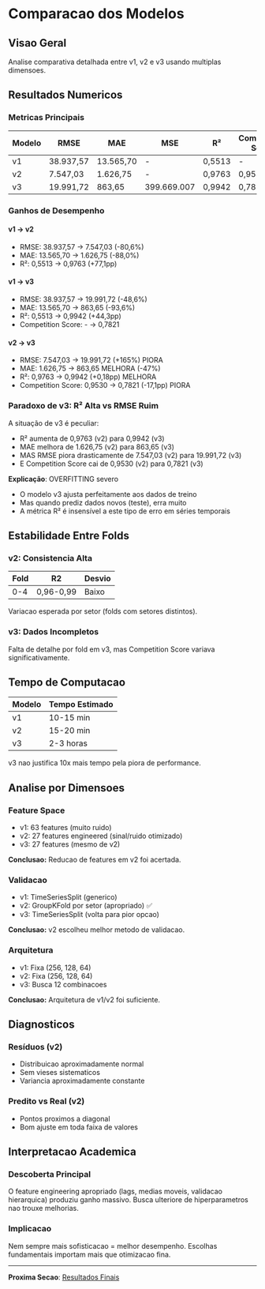 # Comparacao dos Modelos

## Visao Geral

Analise comparativa detalhada entre v1, v2 e v3 usando multiplas dimensoes.

## Resultados Numericos

### Metricas Principais

| Modelo | RMSE | MAE | MSE | R² | Competition Score |
|--------|------|-----|-----|----|--------------------|
| v1 | 38.937,57 | 13.565,70 | - | 0,5513 | - |
| v2 | 7.547,03 | 1.626,75 | - | 0,9763 | 0,9530 |
| v3 | 19.991,72 | 863,65 | 399.669.007 | 0,9942 | 0,7821 |

### Ganhos de Desempenho

#### v1 → v2
- RMSE: 38.937,57 → 7.547,03 (-80,6%)
- MAE: 13.565,70 → 1.626,75 (-88,0%)
- R²: 0,5513 → 0,9763 (+77,1pp)

#### v1 → v3
- RMSE: 38.937,57 → 19.991,72 (-48,6%)
- MAE: 13.565,70 → 863,65 (-93,6%)
- R²: 0,5513 → 0,9942 (+44,3pp)
- Competition Score: - → 0,7821

#### v2 → v3
- RMSE: 7.547,03 → 19.991,72 (+165%) PIORA
- MAE: 1.626,75 → 863,65 MELHORA (-47%)
- R²: 0,9763 → 0,9942 (+0,18pp) MELHORA
- Competition Score: 0,9530 → 0,7821 (-17,1pp) PIORA

### Paradoxo de v3: R² Alta vs RMSE Ruim

A situação de v3 é peculiar:
- R² aumenta de 0,9763 (v2) para 0,9942 (v3)
- MAE melhora de 1.626,75 (v2) para 863,65 (v3)
- MAS RMSE piora drasticamente de 7.547,03 (v2) para 19.991,72 (v3)
- E Competition Score cai de 0,9530 (v2) para 0,7821 (v3)

**Explicação**: OVERFITTING severo
- O modelo v3 ajusta perfeitamente aos dados de treino
- Mas quando prediz dados novos (teste), erra muito
- A métrica R² é insensível a este tipo de erro em séries temporais

## Estabilidade Entre Folds

### v2: Consistencia Alta

| Fold | R2 | Desvio |
|------|----|----|
| 0-4 | 0,96-0,99 | Baixo |

Variacao esperada por setor (folds com setores distintos).

### v3: Dados Incompletos

Falta de detalhe por fold em v3, mas Competition Score variava significativamente.

## Tempo de Computacao

| Modelo | Tempo Estimado |
|--------|------|
| v1 | 10-15 min |
| v2 | 15-20 min |
| v3 | 2-3 horas |

v3 nao justifica 10x mais tempo pela piora de performance.

## Analise por Dimensoes

### Feature Space

- v1: 63 features (muito ruido)
- v2: 27 features engineered (sinal/ruido otimizado)
- v3: 27 features (mesmo de v2)

**Conclusao:** Reducao de features em v2 foi acertada.

### Validacao

- v1: TimeSeriesSplit (generico)
- v2: GroupKFold por setor (apropriado) ✅
- v3: TimeSeriesSplit (volta para pior opcao)

**Conclusao:** v2 escolheu melhor metodo de validacao.

### Arquitetura

- v1: Fixa (256, 128, 64)
- v2: Fixa (256, 128, 64)
- v3: Busca 12 combinacoes

**Conclusao:** Arquitetura de v1/v2 foi suficiente.

## Diagnosticos

### Resíduos (v2)

- Distribuicao aproximadamente normal
- Sem vieses sistematicos
- Variancia aproximadamente constante

### Predito vs Real (v2)

- Pontos proximos a diagonal
- Bom ajuste em toda faixa de valores

## Interpretacao Academica

### Descoberta Principal

O feature engineering apropriado (lags, medias moveis, validacao hierarquica) produziu ganho massivo. Busca ulteriore de hiperparametros nao trouxe melhorias.

### Implicacao

Nem sempre mais sofisticacao = melhor desempenho. Escolhas fundamentais importam mais que otimizacao fina.

---

**Proxima Secao**: [Resultados Finais](results.md)
